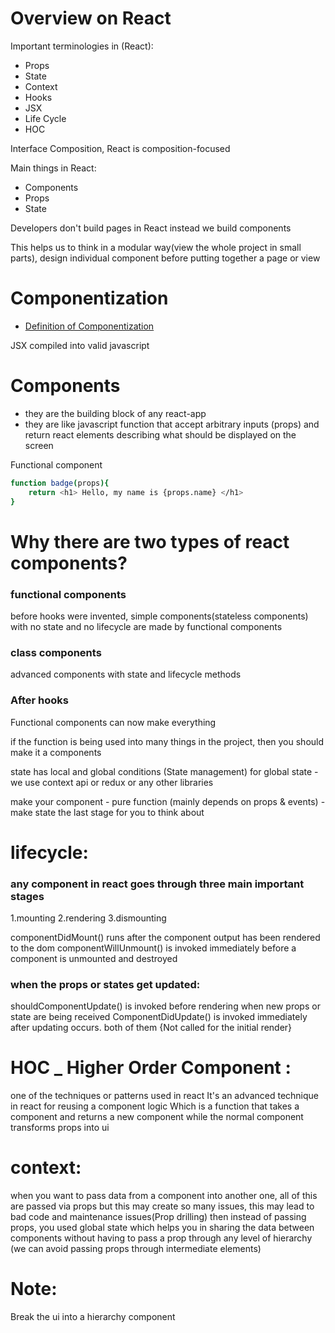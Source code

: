 # Overview on React

Important terminologies in (React):

- Props
- State
- Context
- Hooks
- JSX
- Life Cycle
- HOC

Interface Composition, React is composition-focused

Main things in React:

- Components
- Props
- State

Developers don't build pages in React instead we build components

This helps us to think in a modular way(view the whole project in small parts), design individual component before putting together a page or view

# Componentization

- [Definition of Componentization](https://medium.com/code-thoughts/componentization-in-react-is-a-piece-of-cake-6bc53c1e4e3)

JSX compiled into valid javascript

# Components

- they are the building block of any react-app
- they are like javascript function that accept arbitrary inputs (props) and return react elements describing what should be displayed on the screen

Functional component
```bash
function badge(props){
    return <h1> Hello, my name is {props.name} </h1>
}
```


# Why there are two types of react components?

### functional components
before hooks were invented, simple components(stateless components) with no state and no lifecycle are made by functional components

### class components
advanced components with state and lifecycle methods

### After hooks
Functional components can now make everything

if the function is being used into many things in the project, then you should make it a components

state has local and global conditions (State management)
for global state - we use context api or redux or any other libraries

make your component - pure function (mainly depends on props & events) - make state the last stage for you to think about

# lifecycle:

### any component in react goes through three main important stages
1.mounting
2.rendering
3.dismounting

componentDidMount() runs after the component output has been rendered to the dom
componentWillUnmount() is invoked immediately before a component is unmounted and destroyed

### when the props or states get updated:
shouldComponentUpdate() is invoked before rendering when new props or state are being received
ComponentDidUpdate() is invoked immediately after updating occurs.
both of them {Not called for the initial render}

# HOC _ Higher Order Component :
one of the techniques or patterns used in react
It's an advanced technique in react for reusing a component logic Which is a function that takes a component and returns a new component while the normal component transforms props into ui

# context:
when you want to pass data from a component into another one, all of this are passed via props but this may create so many issues, this may lead to bad code and maintenance issues(Prop drilling)
then instead of passing props, you used global state which helps you in sharing the data between components without having to pass a prop through any level of hierarchy (we can avoid passing props through intermediate elements)

# Note:
Break the ui into a hierarchy component
